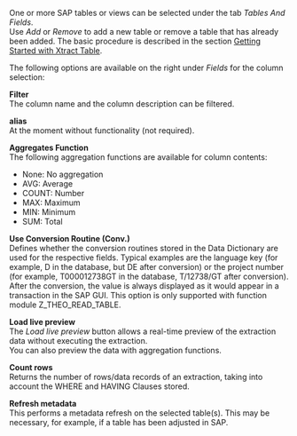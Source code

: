 One or more SAP tables or views can be selected under the tab *Tables And Fields*. <br>
Use *Add* or *Remove* to add a new table or remove a table that has already been added. 
The basic procedure is described in the section [Getting Started with Xtract Table](../first-steps-with-xtract-table). <br>     

The following options are available on the right under *Fields* for the column selection: <br>

**Filter** <br>
The column name and the column description can be filtered.

**alias** <br>
At the moment without functionality (not required). 

**Aggregates Function** <br>
The following aggregation functions are available for column contents:
- None: No aggregation 
- AVG: Average
- COUNT: Number  
- MAX: Maximum
- MIN: Minimum 
- SUM: Total

**Use Conversion Routine (Conv.)** <br>
Defines whether the conversion routines stored in the Data Dictionary are used for the respective fields. 
Typical examples are the language key (for example, D in the database, but DE after conversion) or the project number (for example, T000012738GT in the database, T/12738/GT after conversion). 
After the conversion, the value is always displayed as it would appear in a transaction in the SAP GUI. 
This option is only supported with function module Z_THEO_READ_TABLE. 	

**Load live preview** <br>
The *Load live preview* button allows a real-time preview of the extraction data without executing the extraction. <br>
You can also preview the data with aggregation functions. 
 
**Count rows** <br>
Returns the number of rows/data records of an extraction, taking into account the WHERE and HAVING Clauses stored. 

**Refresh metadata** <br>
This performs a metadata refresh on the selected table(s). This may be necessary, for example, if a table has been adjusted in SAP. 
